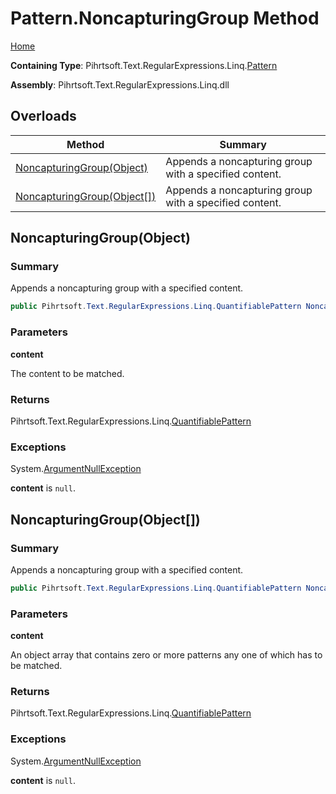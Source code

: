 # Pattern\.NoncapturingGroup Method

[Home](../../../../../../README.md)

**Containing Type**: Pihrtsoft\.Text\.RegularExpressions\.Linq\.[Pattern](../README.md)

**Assembly**: Pihrtsoft\.Text\.RegularExpressions\.Linq\.dll

## Overloads

| Method | Summary |
| ------ | ------- |
| [NoncapturingGroup(Object)](#Pihrtsoft_Text_RegularExpressions_Linq_Pattern_NoncapturingGroup_System_Object_) | Appends a noncapturing group with a specified content\. |
| [NoncapturingGroup(Object\[\])](#Pihrtsoft_Text_RegularExpressions_Linq_Pattern_NoncapturingGroup_System_Object___) | Appends a noncapturing group with a specified content\. |

## NoncapturingGroup\(Object\) <a name="Pihrtsoft_Text_RegularExpressions_Linq_Pattern_NoncapturingGroup_System_Object_"></a>

### Summary

Appends a noncapturing group with a specified content\.

```csharp
public Pihrtsoft.Text.RegularExpressions.Linq.QuantifiablePattern NoncapturingGroup(object content)
```

### Parameters

**content**

The content to be matched\.

### Returns

Pihrtsoft\.Text\.RegularExpressions\.Linq\.[QuantifiablePattern](../../QuantifiablePattern/README.md)

### Exceptions

System\.[ArgumentNullException](https://docs.microsoft.com/en-us/dotnet/api/system.argumentnullexception)

**content** is `null`\.

## NoncapturingGroup\(Object\[\]\) <a name="Pihrtsoft_Text_RegularExpressions_Linq_Pattern_NoncapturingGroup_System_Object___"></a>

### Summary

Appends a noncapturing group with a specified content\.

```csharp
public Pihrtsoft.Text.RegularExpressions.Linq.QuantifiablePattern NoncapturingGroup(params object[] content)
```

### Parameters

**content**

An object array that contains zero or more patterns any one of which has to be matched\.

### Returns

Pihrtsoft\.Text\.RegularExpressions\.Linq\.[QuantifiablePattern](../../QuantifiablePattern/README.md)

### Exceptions

System\.[ArgumentNullException](https://docs.microsoft.com/en-us/dotnet/api/system.argumentnullexception)

**content** is `null`\.

